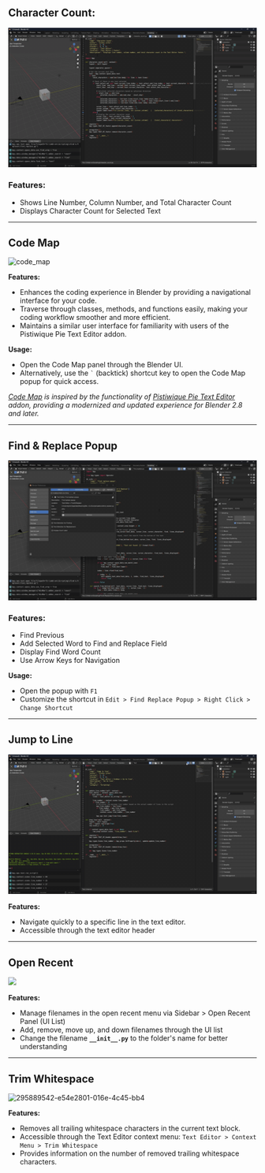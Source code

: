 ## Character Count:

![count](gif/character_count.gif)

### Features:

- Shows Line Number, Column Number, and Total Character Count
- Displays Character Count for Selected Text

------------

## Code Map

![code_map](gif/code_map.gif)

**Features:**
- Enhances the coding experience in Blender by providing a navigational interface for your code.
- Traverse through classes, methods, and functions easily, making your coding workflow smoother and more efficient.
- Maintains a similar user interface for familiarity with users of the Pistiwique Pie Text Editor addon.

**Usage:**
- Open the Code Map panel through the Blender UI.
- Alternatively, use the `` ` `` (backtick) shortcut key to open the Code Map popup for quick access.

*[Code Map](https://github.com/Jishnu-jithu/code-map) is inspired by the functionality of [Pistiwique Pie Text Editor](https://github.com/pistiwique/pistiwique_pie_text_editor) addon, providing a modernized and updated experience for Blender 2.8 and later.*

------------

## Find & Replace Popup

![find](gif/find_replace.gif)

### Features:

- Find Previous
- Add Selected Word to Find and Replace Field
- Display Find Word Count
- Use Arrow Keys for Navigation

**Usage:**
- Open the popup with `F1`
- Customize the shortcut in `Edit > Find Replace Popup > Right Click > Change Shortcut`

------------

## Jump to Line

![292867176-2895cb7f-f12b-4a93-b84](gif/jump_to_line.gif)

**Features:**
- Navigate quickly to a specific line in the text editor.
- Accessible through the text editor header

------------

## Open Recent

<img src="gif/open_recent.gif">

**Features:** 
- Manage filenames in the open recent menu via Sidebar > Open Recent Panel (UI List)
- Add, remove, move up, and down filenames through the UI list
- Change the filename **`__init__.py`** to the folder's name for better understanding

------------

## Trim Whitespace

![295889542-e54e2801-016e-4c45-bb4](gif/trim_whitespace.gif)

**Features:**
- Removes all trailing whitespace characters in the current text block.
- Accessible through the Text Editor context menu: `Text Editor > Context Menu > Trim Whitespace`
- Provides information on the number of removed trailing whitespace characters.
